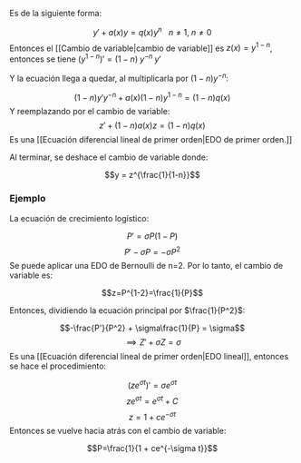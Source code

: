 
Es de la siguiente forma: 

$$y' + a(x)y = q(x)y^n\ \ \ n\neq 1,\; n\neq 0$$ 
Entonces el [[Cambio de variable|cambio de variable]] es $z(x)=y^{1-n}$, entonces se tiene $(y^{1-n})' = (1-n)\; y^{-n}\; y'$ 

Y la ecuación llega a quedar, al multiplicarla por $(1-n)y^{-n}$: 

$$(1-n)y'y^{-n} + a(x)(1-n)y^{1-n} = (1-n)q(x)$$ 
Y reemplazando por el cambio de variable: $$z' + (1-n)a(x)z = (1-n)q(x)$$ 
Es una [[Ecuación diferencial lineal de primer orden|EDO de primer orden.]] 

Al terminar, se deshace el cambio de variable donde: 

$$y = z^{\frac{1}{1-n}}$$ 
### Ejemplo 

La ecuación de crecimiento logístico: 

$$P' = \sigma P(1-P)$$
$$P' - \sigma P = -\sigma P^2$$ 
Se puede aplicar una EDO de Bernoulli de n=2. Por lo tanto, el cambio de variable es: 

$$z=P^{1-2}=\frac{1}{P}$$

Entonces, dividiendo la ecuación principal por $\frac{1}{P^2}$: 

$$-\frac{P'}{P^2} + \sigma\frac{1}{P} = \sigma$$ $$\implies Z' + \sigma Z = \sigma$$ 
Es una [[Ecuación diferencial lineal de primer orden|EDO lineal]], entonces se hace el procedimiento: 

$$(ze^{\sigma t})' = \sigma e^{\sigma t}$$ $$ze^{\sigma t} = e^{\sigma t} + C$$
$$z = 1 + ce^{-\sigma t}$$ 
Entonces se vuelve hacia atrás con el cambio de variable:

$$P=\frac{1}{1 + ce^{-\sigma t}}$$ 